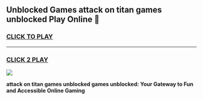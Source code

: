 
## Unblocked Games attack on titan games unblocked Play Online 👋
<h3>
<a href="https://news.freeplayer.one?title=attack_on_titan_games_unblocked&ref=17F">CLICK TO PLAY</a></h3>
<hr>

<h3>
<a href="https://news.freeplayer.one?title=attack_on_titan_games_unblocked&ref=17F">CLICK 2 PLAY</a>
  
</h3>

<a href="https://news.freeplayer.one?title=attack_on_titan_games_unblocked&ref=17F/"><img src="https://clearcache.store/games.png"></a>


**attack on titan games unblocked games unblocked: Your Gateway to Fun and Accessible Online Gaming**
